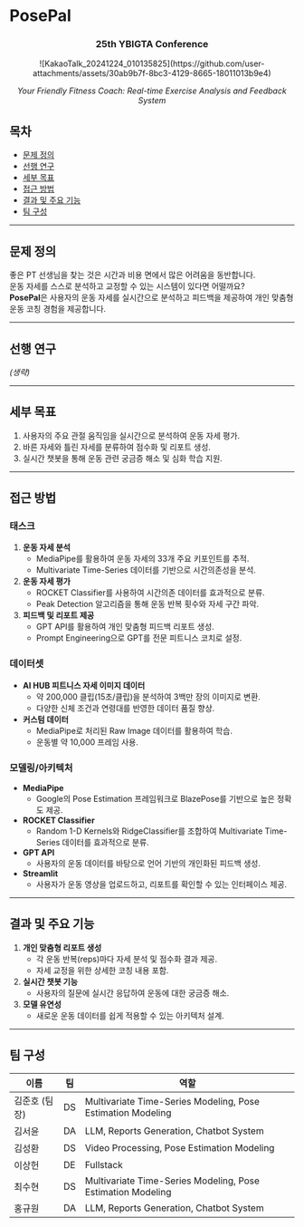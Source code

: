 # PosePal

<div align="center">
<h3>25th YBIGTA Conference</h3>
![KakaoTalk_20241224_010135825](https://github.com/user-attachments/assets/30ab9b7f-8bc3-4129-8665-18011013b9e4)

<em>Your Friendly Fitness Coach: Real-time Exercise Analysis and Feedback System</em>

</div>

## 목차
- [문제 정의](#문제-정의)
- [선행 연구](#선행-연구)
- [세부 목표](#세부-목표)
- [접근 방법](#접근-방법)
- [결과 및 주요 기능](#결과-및-주요-기능)
- [팀 구성](#팀-구성)

---

## 문제 정의

좋은 PT 선생님을 찾는 것은 시간과 비용 면에서 많은 어려움을 동반합니다.  
운동 자세를 스스로 분석하고 교정할 수 있는 시스템이 있다면 어떨까요?  
**PosePal**은 사용자의 운동 자세를 실시간으로 분석하고 피드백을 제공하여 개인 맞춤형 운동 코칭 경험을 제공합니다.

---

## 선행 연구

*(생략)*

---

## 세부 목표

1. 사용자의 주요 관절 움직임을 실시간으로 분석하여 운동 자세 평가.
2. 바른 자세와 틀린 자세를 분류하여 점수화 및 리포트 생성.
3. 실시간 챗봇을 통해 운동 관련 궁금증 해소 및 심화 학습 지원.

---

## 접근 방법

### 태스크

1. **운동 자세 분석**
   - MediaPipe를 활용하여 운동 자세의 33개 주요 키포인트를 추적.
   - Multivariate Time-Series 데이터를 기반으로 시간의존성을 분석.
2. **운동 자세 평가**
   - ROCKET Classifier를 사용하여 시간의존 데이터를 효과적으로 분류.
   - Peak Detection 알고리즘을 통해 운동 반복 횟수와 자세 구간 파악.
3. **피드백 및 리포트 제공**
   - GPT API를 활용하여 개인 맞춤형 피드백 리포트 생성.
   - Prompt Engineering으로 GPT를 전문 피트니스 코치로 설정.

### 데이터셋

- **AI HUB 피트니스 자세 이미지 데이터**
  - 약 200,000 클립(15초/클립)을 분석하여 3백만 장의 이미지로 변환.
  - 다양한 신체 조건과 연령대를 반영한 데이터 품질 향상.
- **커스텀 데이터**
  - MediaPipe로 처리된 Raw Image 데이터를 활용하여 학습.
  - 운동별 약 10,000 프레임 사용.

### 모델링/아키텍처

- **MediaPipe**
  - Google의 Pose Estimation 프레임워크로 BlazePose를 기반으로 높은 정확도 제공.
- **ROCKET Classifier**
  - Random 1-D Kernels와 RidgeClassifier를 조합하여 Multivariate Time-Series 데이터를 효과적으로 분류.
- **GPT API**
  - 사용자의 운동 데이터를 바탕으로 언어 기반의 개인화된 피드백 생성.
- **Streamlit**
  - 사용자가 운동 영상을 업로드하고, 리포트를 확인할 수 있는 인터페이스 제공.

---

## 결과 및 주요 기능

1. **개인 맞춤형 리포트 생성**
   - 각 운동 반복(reps)마다 자세 분석 및 점수화 결과 제공.
   - 자세 교정을 위한 상세한 코칭 내용 포함.
2. **실시간 챗봇 기능**
   - 사용자의 질문에 실시간 응답하여 운동에 대한 궁금증 해소.
3. **모델 유연성**
   - 새로운 운동 데이터를 쉽게 적용할 수 있는 아키텍처 설계.

---

## 팀 구성

| 이름       | 팀  | 역할                              |
|------------|-----|-----------------------------------|
| 김준호 (팀장) | DS  | Multivariate Time-Series Modeling, Pose Estimation Modeling |
| 김서윤      | DA  | LLM, Reports Generation, Chatbot System |
| 김성환      | DS  | Video Processing, Pose Estimation Modeling |
| 이상헌      | DE  | Fullstack                        |
| 최수현      | DS  | Multivariate Time-Series Modeling, Pose Estimation Modeling |
| 홍규원      | DA  | LLM, Reports Generation, Chatbot System |
